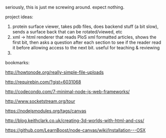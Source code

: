seriously, this is just me screwing around. expect nothing.


project ideas: 

1. protein surface viewer, takes pdb files, does backend stuff (a bit slow), sends a surface back that can be rotated/viewed, etc
2. xml -> html renderer that reads PloS xml formatted articles, shows the first bit, then asks a question after each section to see if the reader read it before allowing access to the next bit. useful for teaching & reviewing
3. 


bookmarks:

http://howtonode.org/really-simple-file-uploads

http://requirebin.com/?gist=6031068

http://codecondo.com/7-minimal-node-js-web-frameworks/

http://www.socketstream.org/tour

https://nodejsmodules.org/tags/canvas

http://blog.keithclark.co.uk/creating-3d-worlds-with-html-and-css/

https://github.com/LearnBoost/node-canvas/wiki/Installation---OSX
